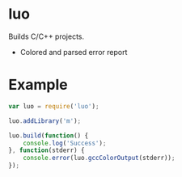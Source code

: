 luo
===
Builds C/C++ projects.

* Colored and parsed error report

Example
===
```javascript
var luo = require('luo');

luo.addLibrary('m');

luo.build(function() {
	console.log('Success');
}, function(stderr) {
	console.error(luo.gccColorOutput(stderr));
});
```